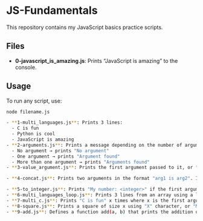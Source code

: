 # JS-Fundamentals

This repository contains my JavaScript basics practice scripts.

## Files

- **0-javascript_is_amazing.js**: Prints “JavaScript is amazing” to the console.

## Usage

To run any script, use:

```bash
node filename.js

- **1-multi_languages.js**: Prints 3 lines:
  - C is fun
  - Python is cool
  - JavaScript is amazing
- **2-arguments.js**: Prints a message depending on the number of arguments:
  - No argument → prints "No argument"
  - One argument → prints "Argument found"
  - More than one argument → prints "Arguments found"
- **3-value_argument.js**: Prints the first argument passed to it, or "No argument" if none is passed.

- **4-concat.js**: Prints two arguments in the format "arg1 is arg2". If arguments are missing, prints "undefined is undefined" accordingly.

- **5-to_integer.js**: Prints "My number: <integer>" if the first argument can be converted to an integer, otherwise prints "Not a number".
- **6-multi_languages_loop.js**: Prints 3 lines from an array using a loop and only one console.log.
- **7-multi_c.js**: Prints "C is fun" x times where x is the first argument, or "Missing number of occurrences" if not a number.
- **8-square.js**: Prints a square of size x using "X" character, or "Missing size" if argument is not a number.
- **9-add.js**: Defines a function add(a, b) that prints the addition of two integers passed as arguments.
